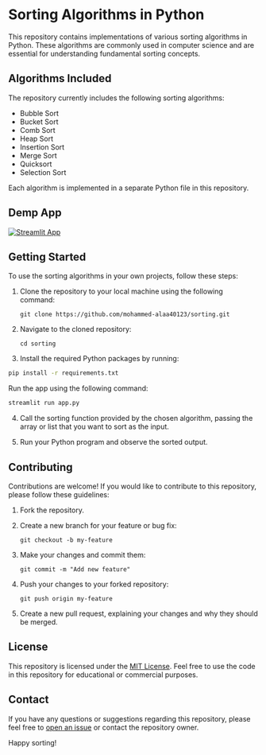 # Sorting Algorithms in Python

This repository contains implementations of various sorting algorithms in Python. These algorithms are commonly used in computer science and are essential for understanding fundamental sorting concepts.

## Algorithms Included

The repository currently includes the following sorting algorithms:

- Bubble Sort
- Bucket Sort
- Comb Sort
- Heap Sort
- Insertion Sort
- Merge Sort
- Quicksort
- Selection Sort

Each algorithm is implemented in a separate Python file in this repository.



## Demp App
[![Streamlit App](https://static.streamlit.io/badges/streamlit_badge_black_white.svg)](https://sortingeui.streamlit.app/)



## Getting Started

To use the sorting algorithms in your own projects, follow these steps:

1. Clone the repository to your local machine using the following command:

   ````
   git clone https://github.com/mohammed-alaa40123/sorting.git
   ````

2. Navigate to the cloned repository:

   ````
   cd sorting
   ````


3. Install the required Python packages by running:

``` bash
pip install -r requirements.txt
````

Run the app using the following command:

``` bash
streamlit run app.py
````
4. Call the sorting function provided by the chosen algorithm, passing the array or list that you want to sort as the input.

5. Run your Python program and observe the sorted output.

## Contributing

Contributions are welcome! If you would like to contribute to this repository, please follow these guidelines:

1. Fork the repository.

2. Create a new branch for your feature or bug fix:

   ````
   git checkout -b my-feature
   ````

3. Make your changes and commit them:

   ````
   git commit -m "Add new feature"
   ````

4. Push your changes to your forked repository:

   ````
   git push origin my-feature
   ````

5. Create a new pull request, explaining your changes and why they should be merged.

## License

This repository is licensed under the [MIT License](LICENSE). Feel free to use the code in this repository for educational or commercial purposes.

## Contact

If you have any questions or suggestions regarding this repository, please feel free to [open an issue](https://github.com/mohammed-alaa40123/sorting/issues) or contact the repository owner.

Happy sorting!

